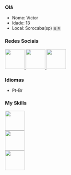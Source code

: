 ### Olá

- Nome: Victor
- Idade: 13
- Local: Sorocaba(sp) :brazil:

### Redes Sociais

<a href="https://github.com/VhCompany1">
  <img src="https://i.pinimg.com/originals/b1/5e/ed/b15eedbdafbbdbca3249e3942f4faf3b.png" width="65px">
</a>
<a href="https://discord.gg/tzqYrtY4Rd">
  <img src="https://img.icons8.com/material-rounded/452/discord-logo.png" width="65px">
</a>
<a href="https://twitch.tv/vhplay_">
<img src="http://pngimg.com/uploads/twitch/twitch_PNG27.png" width="65px">
</a>

### Idiomas

- Pt-Br

### My Skills

<img src="https://cdn.iconscout.com/icon/free/png-256/javascript-2752148-2284965.png" width="65px"><br>
<img src="https://upload.wikimedia.org/wikipedia/commons/thumb/6/61/HTML5_logo_and_wordmark.svg/1200px-HTML5_logo_and_wordmark.svg.png" width="65px"><br>
<img src="https://3.bp.blogspot.com/-oRSUw_TmO9o/XIb61m88fcI/AAAAAAAAIq0/vnxl2zzsXEQsnHI2fH4GjKu_ZT0urRo4wCK4BGAYYCw/s1600/icon%2Bcss%2B3.png" width="65px"><br>




<!--
**VhCompany1/VhCompany1** is a ✨ _special_ ✨ repository because its `README.md` (this file) appears on your GitHub profile.

Here are some ideas to get you started:

- 🔭 I’m currently working on ...
- 🌱 I’m currently learning ...
- 👯 I’m looking to collaborate on ...
- 🤔 I’m looking for help with ...
- 💬 Ask me about ...
- 📫 How to reach me: ...
- 😄 Pronouns: ...
- ⚡ Fun fact: ...
-->
